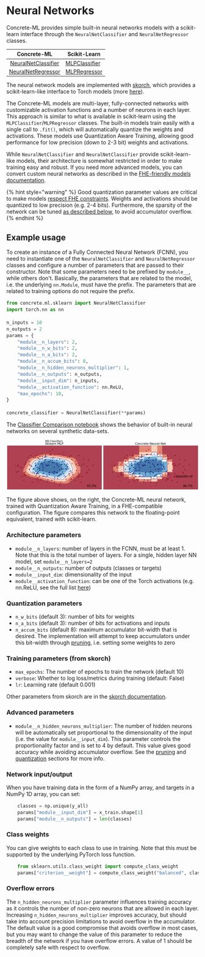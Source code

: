 # Neural Networks

Concrete-ML provides simple built-in neural networks models with a scikit-learn interface through the `NeuralNetClassifier` and `NeuralNetRegressor` classes.

|                                            Concrete-ML                                             | Scikit-Learn                                                                                                    |
| :------------------------------------------------------------------------------------------------: | --------------------------------------------------------------------------------------------------------------- |
| [NeuralNetClassifier](../developer-guide/api/concrete.ml.sklearn.qnn.md#class-neuralnetclassifier) | [MLPClassifier](https://scikit-learn.org/stable/modules/generated/sklearn.neural%5C_network.MLPClassifier.html) |
|  [NeuralNetRegressor](../developer-guide/api/concrete.ml.sklearn.qnn.md#class-neuralnetregressor)  | [MLPRegressor](https://scikit-learn.org/stable/modules/generated/sklearn.neural%5C_network.MLPRegressor.html)   |

The neural network models are implemented with [skorch](https://skorch.readthedocs.io/en/stable/index.html), which provides a scikit-learn-like interface to Torch models (more [here](../developer-guide/external_libraries.md#skorch)).

The Concrete-ML models are multi-layer, fully-connected networks with customizable activation functions and a number of neurons in each layer. This approach is similar to what is available in scikit-learn using the `MLPClassifier`/`MLPRegressor` classes. The built-in models train easily with a single call to `.fit()`, which will automatically quantize the weights and activations. These models use Quantization Aware Training, allowing good performance for low precision (down to 2-3 bit) weights and activations.

While `NeuralNetClassifier` and `NeuralNetClassifier` provide scikit-learn-like models, their architecture is somewhat restricted in order to make training easy and robust. If you need more advanced models, you can convert custom neural networks as described in the [FHE-friendly models documentation](../deep-learning/fhe_friendly_models.md).

{% hint style="warning" %}
Good quantization parameter values are critical to make models [respect FHE constraints](../getting-started/concepts.md#model-accuracy-considerations-under-fhe-constraints). Weights and activations should be quantized to low precision (e.g. 2-4 bits). Furthermore, the sparsity of the network can be tuned [as described below](neural-networks.md#overflow-errors), to avoid accumulator overflow.
{% endhint %}

## Example usage

To create an instance of a Fully Connected Neural Network (FCNN), you need to instantiate one of the `NeuralNetClassifier` and `NeuralNetRegressor` classes and configure a number of parameters that are passed to their constructor. Note that some parameters need to be prefixed by `module__`, while others don't. Basically, the parameters that are related to the model, i.e. the underlying `nn.Module`, must have the prefix. The parameters that are related to training options do not require the prefix.

```python
from concrete.ml.sklearn import NeuralNetClassifier
import torch.nn as nn

n_inputs = 10
n_outputs = 2
params = {
    "module__n_layers": 2,
    "module__n_w_bits": 2,
    "module__n_a_bits": 2,
    "module__n_accum_bits": 8,
    "module__n_hidden_neurons_multiplier": 1,
    "module__n_outputs": n_outputs,
    "module__input_dim": n_inputs,
    "module__activation_function": nn.ReLU,
    "max_epochs": 10,
}

concrete_classifier = NeuralNetClassifier(**params)
```

The [Classifier Comparison notebook](ml_examples.md) shows the behavior of built-in neural networks on several synthetic data-sets.

![Comparison neural networks](../figures/neural_nets_builtin.png)

The figure above shows, on the right, the Concrete-ML neural network, trained with Quantization Aware Training, in a FHE-compatible configuration. The figure compares this network to the floating-point equivalent, trained with scikit-learn.

### Architecture parameters

- `module__n_layers`: number of layers in the FCNN, must be at least 1. Note that this is the total number of layers. For a single, hidden layer NN model, set `module__n_layers=2`
- `module__n_outputs`: number of outputs (classes or targets)
- `module__input_dim`: dimensionality of the input
- `module__activation_function`: can be one of the Torch activations (e.g. nn.ReLU, see the full list [here](../deep-learning/torch_support.md#activations))

### Quantization parameters

- `n_w_bits` (default 3): number of bits for weights
- `n_a_bits` (default 3): number of bits for activations and inputs
- `n_accum_bits` (default 8): maximum accumulator bit-width that is desired. The implementation will attempt to keep accumulators under this bit-width through [pruning](../advanced-topics/pruning.md), i.e. setting some weights to zero

### Training parameters (from skorch)

- `max_epochs`: The number of epochs to train the network (default 10)
- `verbose`: Whether to log loss/metrics during training (default: False)
- `lr`: Learning rate (default 0.001)

Other parameters from skorch are in the [skorch documentation](https://skorch.readthedocs.io/en/stable/classifier.html).

### Advanced parameters

- `module__n_hidden_neurons_multiplier`: The number of hidden neurons will be automatically set proportional to the dimensionality of the input (i.e. the value for `module__input_dim`). This parameter controls the proportionality factor and is set to 4 by default. This value gives good accuracy while avoiding accumulator overflow. See the [pruning](../advanced-topics/pruning.md) and [quantization](../advanced-topics/quantization.md) sections for more info.

### Network input/output

When you have training data in the form of a NumPy array, and targets in a NumPy 1D array, you can set:

<!--pytest-codeblocks:skip-->

```python
    classes = np.unique(y_all)
    params["module__input_dim"] = x_train.shape[1]
    params["module__n_outputs"] = len(classes)
```

### Class weights

You can give weights to each class to use in training. Note that this must be supported by the underlying PyTorch loss function.

<!--pytest-codeblocks:skip-->

```python
    from sklearn.utils.class_weight import compute_class_weight
    params["criterion__weight"] = compute_class_weight("balanced", classes=classes, y=y_train)
```

### Overflow errors

The `n_hidden_neurons_multiplier` parameter influences training accuracy as it controls the number of non-zero neurons that are allowed in each layer. Increasing `n_hidden_neurons_multiplier` improves accuracy, but should take into account precision limitations to avoid overflow in the accumulator. The default value is a good compromise that avoids overflow in most cases, but you may want to change the value of this parameter to reduce the breadth of the network if you have overflow errors. A value of 1 should be completely safe with respect to overflow.

